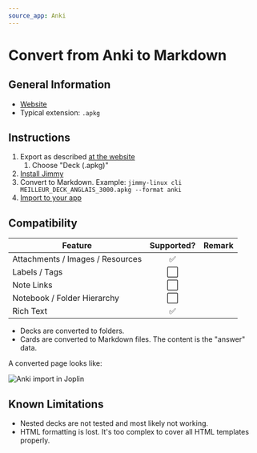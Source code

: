 ```yaml
---
source_app: Anki
---
```


# Convert from Anki to Markdown

## General Information

- [Website](https://apps.ankiweb.net/)
- Typical extension: `.apkg`

## Instructions

1. Export as described [at the website](https://docs.ankiweb.net/exporting.html)
    1. Choose "Deck (.apkg)"
2. [Install Jimmy](../index.md#installation)
3. Convert to Markdown. Example: `jimmy-linux cli MEILLEUR_DECK_ANGLAIS_3000.apkg --format anki`
4. [Import to your app](../import_instructions.md)

## Compatibility

| Feature | Supported? | Remark |
| --- | :---: | --- |
| Attachments / Images / Resources | ✅ | |
| Labels / Tags | ⬜ | |
| Note Links | ⬜ | |
| Notebook / Folder Hierarchy | ⬜ | |
| Rich Text | ✅ | |

- Decks are converted to folders.
- Cards are converted to Markdown files. The content is the "answer" data.

A converted page looks like:

![Anki import in Joplin](../images/anki_markdown_example.png)

## Known Limitations

- Nested decks are not tested and most likely not working.
- HTML formatting is lost. It's too complex to cover all HTML templates properly.

